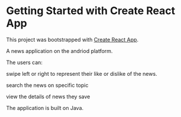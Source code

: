 # Getting Started with Create React App

This project was bootstrapped with [Create React App](https://github.com/facebook/create-react-app).

A news application on the andriod platform.

The users can:

swipe left or right to represent their like or dislike of the news.

search the news on specific topic

view the details of news they save

The application is built on Java.
